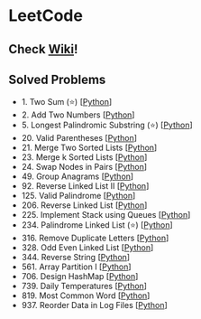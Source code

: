 # LeetCode

## Check [Wiki](https://github.com/JehunYoo/LeetCode/wiki)!

## Solved Problems

- 1&#46; Two Sum (⭐️) [[Python](two-sum.py)]
- 2&#46; Add Two Numbers [[Python](add-two-numbers.py)]
- 5&#46; Longest Palindromic Substring (⭐️) [[Python](longest-palindromic-substring.py)]
- 20&#46; Valid Parentheses [[Python](valid-parentheses.py)]
- 21&#46; Merge Two Sorted Lists [[Python](merge-two-sorted-lists.py)]
- 23&#46; Merge k Sorted Lists [[Python](merge-k-sorted-lists.py)]
- 24&#46; Swap Nodes in Pairs [[Python](swap-nodes-in-pairs.py)]
- 49&#46; Group Anagrams [[Python](group-anagrams.py)]
- 92&#46; Reverse Linked List II [[Python](reverse-linked-list-ii.py)]
- 125&#46; Valid Palindrome [[Python](valid-palindrome.py)]
- 206&#46; Reverse Linked List [[Python](reverse-linked-list.py)]
- 225&#46; Implement Stack using Queues [[Python](implement-stack-using-queues.py)]
- 234&#46; Palindrome Linked List (⭐️) [[Python](palindrome-linked-list.py)]
- 316&#46; Remove Duplicate Letters [[Python](remove-duplicate-letters.py)]
- 328&#46; Odd Even Linked List [[Python](odd-even-linked-list.py)]
- 344&#46; Reverse String [[Python](reverse-string.py)]
- 561&#46; Array Partition I [[Python](array-partition-i.py)]
- 706&#46; Design HashMap [[Python](design-hashmap.py)]
- 739&#46; Daily Temperatures [[Python](daily-temperatures.py)]
- 819&#46; Most Common Word [[Python](most-common-word.py)]
- 937&#46; Reorder Data in Log Files [[Python](reorder-data-in-log-files.py)]